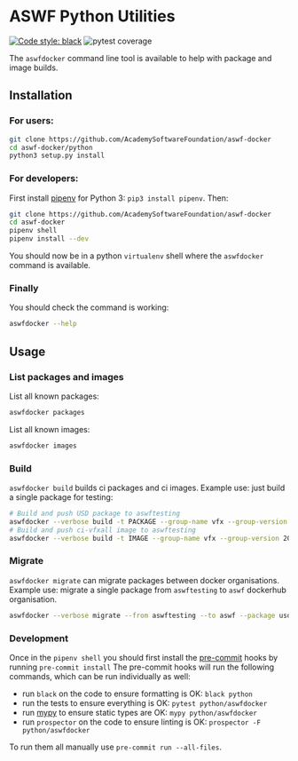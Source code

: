 # ASWF Python Utilities
[![Code style: black](https://img.shields.io/badge/code%20style-black-000000.svg)](https://github.com/psf/black) ![pytest coverage](https://img.shields.io/azure-devops/coverage/academysoftwarefoundation/Academy%20Software%20Foundation/2/master)

The `aswfdocker` command line tool is available to help with package and image builds.

## Installation

### For users:
```bash
git clone https://github.com/AcademySoftwareFoundation/aswf-docker
cd aswf-docker/python
python3 setup.py install
```

### For developers:
First install [pipenv](https://github.com/pypa/pipenv) for Python 3: `pip3 install pipenv`.
Then:
```bash
git clone https://github.com/AcademySoftwareFoundation/aswf-docker
cd aswf-docker
pipenv shell
pipenv install --dev
```
You should now be in a python `virtualenv` shell where the `aswfdocker` command is available.

### Finally
You should check the command is working:
```bash
aswfdocker --help
```

## Usage
### List packages and images
List all known packages:
```bash
aswfdocker packages
```
List all known images:
```bash
aswfdocker images
```

### Build
`aswfdocker build` builds ci packages and ci images.
Example use: just build a single package for testing:
```bash
# Build and push USD package to aswftesting
aswfdocker --verbose build -t PACKAGE --group-name vfx --group-version 2019 --target usd --push
# Build and push ci-vfxall image to aswftesting
aswfdocker --verbose build -t IMAGE --group-name vfx --group-version 2019 --target vfxall --push
```

### Migrate
`aswfdocker migrate` can migrate packages between docker organisations.
Example use: migrate a single package from `aswftesting` to `aswf` dockerhub organisation.
```bash
aswfdocker --verbose migrate --from aswftesting --to aswf --package usd
```

### Development

Once in the `pipenv shell` you should first install the [pre-commit](https://pre-commit.com/) hooks by running `pre-commit install`
The pre-commit hooks will run the following commands, which can be run individually as well:
* run `black` on the code to ensure formatting is OK: `black python`
* run the tests to ensure everything is OK: `pytest python/aswfdocker`
* run [mypy](http://mypy-lang.org/) to ensure static types are OK: `mypy python/aswfdocker`
* run `prospector` on the code to ensure linting is OK: `prospector -F python/aswfdocker`

To run them all manually use `pre-commit run --all-files`.
